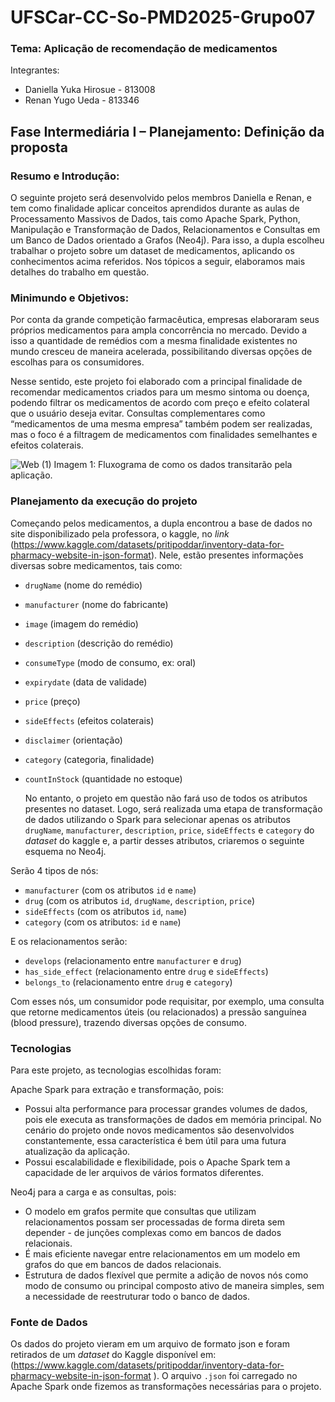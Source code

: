 # UFSCar-CC-So-PMD2025-Grupo07

### Tema: Aplicação de recomendação de medicamentos

Integrantes:
- Daniella Yuka Hirosue - 813008
- Renan Yugo Ueda - 813346

## Fase Intermediária I – Planejamento: Definição da proposta

### Resumo e Introdução:

  O seguinte projeto será desenvolvido pelos membros Daniella e Renan, e tem como finalidade aplicar conceitos aprendidos durante as aulas de Processamento Massivos de Dados, tais como Apache Spark, Python, Manipulação e Transformação de Dados, Relacionamentos e Consultas em um Banco de Dados orientado a Grafos (Neo4j).
Para isso, a dupla escolheu trabalhar o projeto sobre um dataset de medicamentos, aplicando os conhecimentos acima referidos.
Nos tópicos a seguir, elaboramos mais detalhes do trabalho em questão.

### Minimundo e Objetivos:

  Por conta da grande competição farmacêutica, empresas elaboraram seus próprios medicamentos para ampla concorrência no mercado. Devido a isso a quantidade de remédios com a mesma finalidade existentes no mundo cresceu de maneira acelerada, possibilitando diversas opções de escolhas para os consumidores.

  Nesse sentido, este projeto foi elaborado com a principal finalidade de recomendar medicamentos criados para um mesmo sintoma ou doença, podendo filtrar os medicamentos de acordo com preço e efeito colateral que o usuário deseja evitar. Consultas complementares como “medicamentos de uma mesma empresa” também podem ser realizadas, mas o foco é a filtragem de medicamentos com finalidades semelhantes e efeitos colaterais.

![Web (1)](https://github.com/user-attachments/assets/147d9562-75da-4811-a6e1-f6e049b4ff25)
Imagem 1: Fluxograma de como os dados transitarão pela aplicação.

### Planejamento da execução do projeto

  Começando pelos medicamentos, a dupla encontrou a base de dados no site disponibilizado pela professora, o kaggle, no *link* (https://www.kaggle.com/datasets/pritipoddar/inventory-data-for-pharmacy-website-in-json-format). Nele, estão presentes informações diversas sobre medicamentos, tais como:
- `drugName` (nome do remédio)
- `manufacturer` (nome do fabricante)
- `image` (imagem do remédio)
- `description` (descrição do remédio)
- `consumeType` (modo de consumo, ex: oral)
- `expirydate` (data de validade)
- `price` (preço)
- `sideEffects` (efeitos colaterais)
- `disclaimer` (orientação)
- `category` (categoria, finalidade)
- `countInStock` (quantidade no estoque)

  No entanto, o projeto em questão não fará uso de todos os atributos presentes no dataset. Logo, será realizada uma etapa de transformação de dados utilizando o Spark para selecionar apenas os atributos `drugName`, `manufacturer`, `description`, `price`, `sideEffects` e `category` do *dataset* do kaggle e, a partir desses atributos, criaremos o seguinte esquema no Neo4j. 

Serão 4 tipos de nós: 
- `manufacturer` (com os atributos `id` e `name`)
- `drug` (com os atributos `id`, `drugName`, `description`, `price`)
- `sideEffects` (com os atributos `id`, `name`) 
- `category` (com os atributos: `id` e `name`)

E os relacionamentos serão:
- `develops` (relacionamento entre `manufacturer` e `drug`)
- `has_side_effect` (relacionamento entre `drug` e `sideEffects`)
- `belongs_to` (relacionamento entre `drug` e `category`)

Com esses nós, um consumidor pode requisitar, por exemplo, uma consulta que retorne medicamentos úteis (ou relacionados) a pressão sanguínea (blood pressure), trazendo diversas opções de consumo.

### Tecnologias
Para este projeto, as tecnologias escolhidas foram:

Apache Spark para extração e transformação, pois:
- Possui alta performance para processar grandes volumes de dados, pois ele executa as transformações de dados em memória principal. No cenário do projeto onde novos medicamentos são desenvolvidos constantemente, essa característica é bem útil para uma futura atualização da aplicação.
- Possui escalabilidade e flexibilidade, pois o Apache Spark tem a capacidade de ler arquivos de vários formatos diferentes.

Neo4j para a carga e as consultas, pois:
- O modelo em grafos permite que consultas que utilizam relacionamentos possam ser processadas de forma direta sem depender - de junções complexas como em bancos de dados relacionais.
- É mais eficiente navegar entre relacionamentos em um modelo em grafos do que em bancos de dados relacionais.
- Estrutura de dados flexível que permite a adição de novos nós como modo de consumo ou principal composto ativo de maneira simples, sem a necessidade de reestruturar todo o banco de dados.

### Fonte de Dados
Os dados do projeto vieram em um arquivo de formato json e foram retirados de um *dataset* do Kaggle disponível em: (https://www.kaggle.com/datasets/pritipoddar/inventory-data-for-pharmacy-website-in-json-format ). O arquivo `.json` foi carregado no Apache Spark onde fizemos as transformações necessárias para o projeto.



